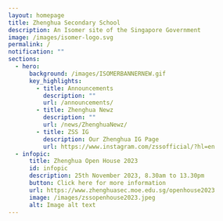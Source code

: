 ```yaml
---
layout: homepage
title: Zhenghua Secondary School
description: An Isomer site of the Singapore Government
image: /images/isomer-logo.svg
permalink: /
notification: ""
sections:
  - hero:
      background: /images/ISOMERBANNERNEW.gif
      key_highlights:
        - title: Announcements
          description: ""
          url: /announcements/
        - title: Zhenghua Newz
          description: ""
          url: /news/ZhenghuaNewz/
        - title: ZSS IG
          description: Our Zhenghua IG Page
          url: https://www.instagram.com/zssofficial/?hl=en
  - infopic:
      title: Zhenghua Open House 2023
      id: infopic
      description: 25th November 2023, 8.30am to 13.30pm
      button: Click here for more information
      url: https://www.zhenghuasec.moe.edu.sg/openhouse2023
      image: /images/zssopenhouse2023.jpeg
      alt: Image alt text
---
```

